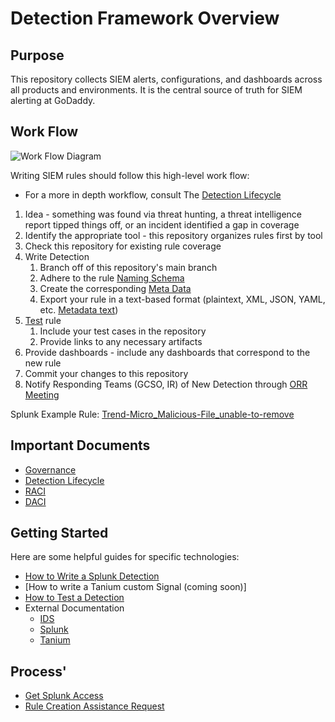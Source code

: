 # Detection Framework Overview

## Purpose

This repository collects SIEM alerts, configurations, and dashboards across all products and environments.
It is the central source of truth for SIEM alerting at GoDaddy.

## Work Flow

![Work Flow Diagram](https://github.com/gdcorp-infosec/siem-documentation/blob/main/workflow.png)

Writing SIEM rules should follow this high-level work flow:

* For a more in depth workflow, consult The [Detection Lifecycle](https://github.com/gdcorp-infosec/security-detections-framework/blob/main/documentation/Detection_Lifecycle_Framework.md)

1. Idea - something was found via threat hunting, a threat intelligence report tipped things off, or an incident identified a gap in coverage
2. Identify the appropriate tool - this repository organizes rules first by tool
3. Check this repository for existing rule coverage
4. Write Detection 
   1. Branch off of this repository's main branch
   2. Adhere to the rule [Naming Schema](https://github.com/gdcorp-infosec/siem-documentation/tree/main/alerts/detections#naming) 
   3. Create the corresponding [Meta Data ](https://github.com/gdcorp-infosec/siem-documentation/tree/main/alerts/detections#metadata)    
   4. Export your rule in a text-based format (plaintext, XML, JSON, YAML, etc. [Metadata text](https://github.com/gdcorp-infosec/siem-documentation/blob/main/alerts/templates/metadata.json))
6. [Test](https://github.com/gdcorp-infosec/security-detections-framework/blob/main/documentation/Detection_Testing.md) rule 
   1. Include your test cases in the repository 
   2. Provide links to any necessary artifacts
7. Provide dashboards - include any dashboards that correspond to the new rule
8. Commit your changes to this repository
9. Notify Responding Teams (GCSO, IR) of New Detection through [ORR Meeting](https://github.com/gdcorp-infosec/security-detections-framework/blob/main/documentation/OOR_Meeting_Template.md)

Splunk Example Rule: [Trend-Micro_Malicious-File_unable-to-remove](https://github.com/gdcorp-infosec/siem-documentation/tree/main/alerts/detections/splunk/Trend-Micro_Malicious-File_unable-to-remove)

## Important Documents
* [Governance](https://github.com/gdcorp-infosec/security-detections-framework/blob/main/documentation/Governance-security_detections_framework.md)
* [Detection Lifecycle](https://github.com/gdcorp-infosec/security-detections-framework/blob/main/documentation/Detection_Lifecycle_Framework.md)
* [RACI](https://github.com/gdcorp-infosec/security-detections-framework/blob/main/documentation/RACI.md)
* [DACI](https://github.com/gdcorp-infosec/security-detections-framework/blob/main/documentation/DACI.md)

## Getting Started

Here are some helpful guides for specific technologies:
* [How to Write a Splunk Detection](https://github.com/gdcorp-infosec/security-detections-framework/blob/main/documentation/How_to_Create_a_Splunk_Alert.md) 
* [How to write a Tanium custom Signal (coming soon)]
* [How to Test a Detection](https://github.com/gdcorp-infosec/security-detections-framework/blob/main/documentation/Detection_Testing.md)
 * External Documentation
    * [IDS](https://github.secureserver.net/infosec-network/ids-sensor-rules)
    * [Splunk](https://docs.splunk.com/Documentation/Splunk/8.2.0/Alert/Aboutalerts)
    * [Tanium](https://docs.tanium.com/detect/detect/authoring_signals.html)

## Process'
* [Get Splunk Access](https://x.co/getsplunk)
* [Rule Creation Assistance Request](https://jira.godaddy.com/secure/CreateIssue.jspa?pid=28814&issuetype=14904)

